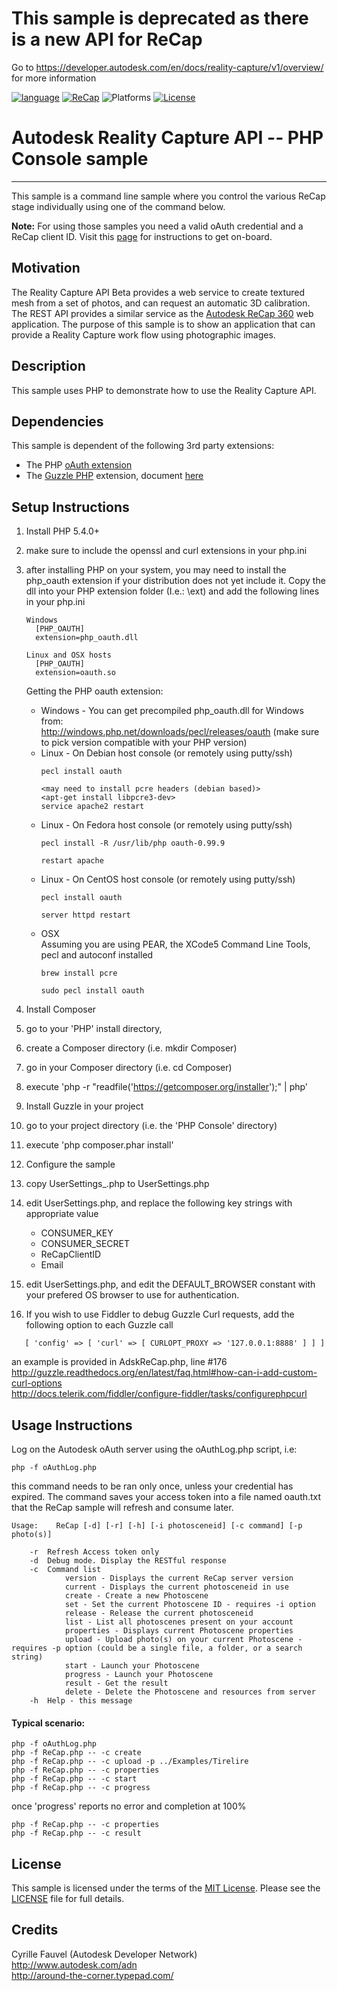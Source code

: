 This sample is deprecated as there is a new API for ReCap
=======================
Go to https://developer.autodesk.com/en/docs/reality-capture/v1/overview/ for more information

[![language](https://img.shields.io/badge/language-PHP-blue.svg)](https://www.visualstudio.com/)
[![ReCap](https://img.shields.io/badge/Reality%20Capture%20API-v3.1%20-green.svg)](http://developer-recap-autodesk.github.io/)
![Platforms](https://img.shields.io/badge/platform-windows%20%7C%20osx%20%7C%20linux-lightgray.svg)
[![License](http://img.shields.io/:license-mit-blue.svg)](http://opensource.org/licenses/MIT)

# Autodesk Reality Capture API -- PHP Console sample
-------------------

This sample is a command line sample where you control the various ReCap stage individually using one of the command below.

<b>Note:</b> For using those samples you need a valid oAuth credential and a ReCap client ID. Visit this [page](http://developer-recap-autodesk.github.io/) for instructions to get on-board.

## Motivation
The Reality Capture API Beta provides a web service to create textured mesh from a set of photos, and can request an automatic 3D calibration. The REST API provides a similar service as the [Autodesk ReCap 360](http://www.autodesk.com/products/recap-360/overview) web application. The purpose of this sample is to show an application that can provide a Reality Capture work flow using photographic images.

## Description
This sample uses PHP to demonstrate how to use the Reality Capture API.

## Dependencies
This sample is dependent of the following 3rd party extensions:

* The PHP [oAuth extension](http://php.net/manual/en/book.oauth.php)
* The [Guzzle PHP](https://github.com/guzzle/guzzle) extension, document [here](http://guzzle.readthedocs.org/en/latest/)


## Setup Instructions
1. Install PHP 5.4.0+ 
  1. make sure to include the openssl and curl extensions in your php.ini
  2. after installing PHP on your system, you may need to install the php_oauth extension if your 
      distribution does not yet include it. Copy the dll into your PHP extension folder (I.e.: <PHP folder>\ext)
      and add the following lines in your php.ini 
      ```
      Windows
		[PHP_OAUTH]
		extension=php_oauth.dll
		
      Linux and OSX hosts
		[PHP_OAUTH]
		extension=oauth.so
      ```
      Getting the PHP oauth extension:
      * Windows - You can get precompiled php_oauth.dll for Windows from: <br />
        http://windows.php.net/downloads/pecl/releases/oauth (make sure to pick version compatible with your PHP version)
      * Linux - On Debian host console (or remotely using putty/ssh)
        ```
        pecl install oauth
     
        <may need to install pcre headers (debian based)>
        <apt-get install libpcre3-dev>
        service apache2 restart
        ```
      * Linux - On Fedora host console (or remotely using putty/ssh)
        ```
        pecl install -R /usr/lib/php oauth-0.99.9
      
        restart apache
        ```
      * Linux - On CentOS host console (or remotely using putty/ssh)
        ```
        pecl install oauth
      
        server httpd restart
        ```
      * OSX <br />
        Assuming you are using PEAR, the XCode5 Command Line Tools, pecl and autoconf installed 
        ```
        brew install pcre
      
        sudo pecl install oauth
        ```

2. Install Composer
  1. go to your 'PHP' install directory,
  2. create a Composer directory (i.e. mkdir Composer)
  3. go in your Composer directory (i.e. cd Composer)
  4. execute 'php -r "readfile('https://getcomposer.org/installer');" | php'
  
3. Install Guzzle in your project
  1. go to your project directory (i.e. the 'PHP Console' directory)
  2. execute 'php composer.phar install'
  
4. Configure the sample
  1. copy UserSettings_.php to UserSettings.php
  2. edit UserSettings.php, and replace the following key strings with appropriate value
     * CONSUMER_KEY
     * CONSUMER_SECRET
     * ReCapClientID
     * Email
  3. edit UserSettings.php, and edit the DEFAULT_BROWSER constant with your prefered OS browser
     to use for authentication.

5. If you wish to use Fiddler to debug Guzzle Curl requests, add the following option to each Guzzle call
```
   [ 'config' => [ 'curl' => [ CURLOPT_PROXY => '127.0.0.1:8888' ] ] ]
```
   an example is provided in AdskReCap.php, line #176  
   http://guzzle.readthedocs.org/en/latest/faq.html#how-can-i-add-custom-curl-options  
   http://docs.telerik.com/fiddler/configure-fiddler/tasks/configurephpcurl
	 
## Usage Instructions

Log on the Autodesk oAuth server using the oAuthLog.php script, i.e:

	php -f oAuthLog.php
	
this command needs to be ran only once, unless your credential has expired. The command saves your access token into a file named oauth.txt that the ReCap sample will refresh and consume later.
```
Usage:    ReCap [-d] [-r] [-h] [-i photosceneid] [-c command] [-p photo(s)]

	-r	Refresh Access token only
	-d	Debug mode. Display the RESTful response
	-c	Command list
			version - Displays the current ReCap server version
			current - Displays the current photosceneid in use
			create - Create a new Photoscene
			set - Set the current Photoscene ID - requires -i option
			release - Release the current photosceneid
			list - List all photoscenes present on your account
			properties - Displays current Photoscene properties
			upload - Upload photo(s) on your current Photoscene - requires -p option (could be a single file, a folder, or a search string)
			start - Launch your Photoscene
			progress - Launch your Photoscene
			result - Get the result
			delete - Delete the Photoscene and resources from server
	-h	Help - this message
```

#### Typical scenario:
```
php -f oAuthLog.php
php -f ReCap.php -- -c create
php -f ReCap.php -- -c upload -p ../Examples/Tirelire
php -f ReCap.php -- -c properties
php -f ReCap.php -- -c start
php -f ReCap.php -- -c progress
```
once 'progress' reports no error and completion at 100%
```
php -f ReCap.php -- -c properties
php -f ReCap.php -- -c result
```


## License

This sample is licensed under the terms of the [MIT License](http://opensource.org/licenses/MIT). Please see the [LICENSE](LICENSE) file for full details.


## Credits

Cyrille Fauvel (Autodesk Developer Network)  
http://www.autodesk.com/adn  
http://around-the-corner.typepad.com/  
